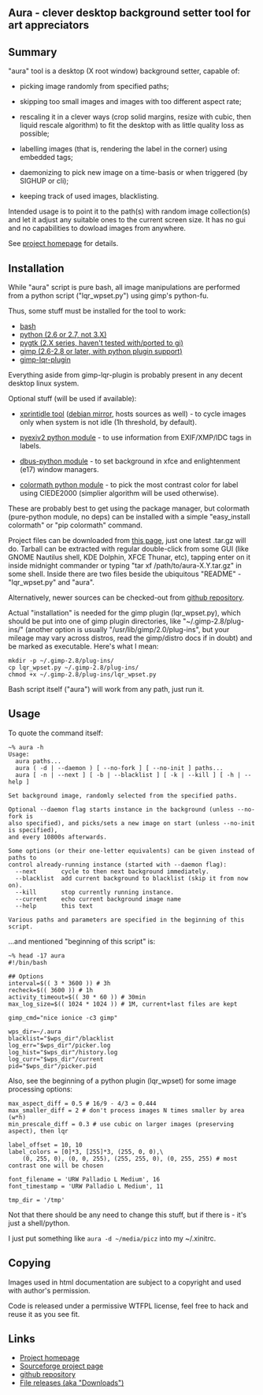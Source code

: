 Aura - clever desktop background setter tool for art appreciators
--------------------


Summary
--------------------

"aura" tool is a desktop (X root window) background setter, capable of:

* picking image randomly from specified paths;

* skipping too small images and images with too different aspect rate;

* rescaling it in a clever ways (crop solid margins, resize with cubic, then
	liquid rescale algorithm) to fit the desktop with as little quality loss
	as possible;

* labelling images (that is, rendering the label in the corner) using
	embedded tags;

* daemonizing to pick new image on a time-basis or when triggered (by SIGHUP
	or cli);

* keeping track of used images, blacklisting.

Intended usage is to point it to the path(s) with random image collection(s)
and let it adjust any suitable ones to the current screen size. It has no gui
and no capabilities to dowload images from anywhere.

See [project homepage](http://desktop-aura.sf.net/) for details.


Installation
--------------------

While "aura" script is pure bash, all image manipulations are performed from a
python script ("lqr_wpset.py") using gimp's python-fu.

Thus, some stuff must be installed for the tool to work:

* [bash](http://gnu.org/software/bash/)
* [python (2.6 or 2.7, not 3.X)](http://python.org/)
* [pygtk (2.X series, haven't tested with/ported to gi)](http://www.pygtk.org/)
* [gimp (2.6-2.8 or later, with python plugin support)](http://gimp.org/)
* [gimp-lqr-plugin](http://liquidrescale.wikidot.com/)

Everything aside from gimp-lqr-plugin is probably present in any decent
desktop linux system.

Optional stuff (will be used if available):

* [xprintidle tool](http://www.dtek.chalmers.se/~henoch/text/xprintidle.html)
	([debian mirror](http://packages.debian.org/sid/xprintidle), hosts sources
	as well) - to cycle images only when system is not idle (1h threshold, by
	default).

* [pyexiv2 python module](http://tilloy.net/dev/pyexiv2/) - to use information
	from EXIF/XMP/IDC tags in labels.

* [dbus-python
	module](http://www.freedesktop.org/wiki/Software/DBusBindings#dbus-python) -
	to set background in xfce and enlightenment (e17) window managers.

* [colormath python module](http://code.google.com/p/python-colormath/) - to
	pick the most contrast color for label using CIEDE2000 (simplier algorithm
	will be used otherwise).

These are probably best to get using the package manager, but colormath
(pure-python module, no deps) can be installed with a simple "easy_install
colormath" or "pip colormath" command.

Project files can be downloaded from [this
page](http://sf.net/projects/desktop-aura/files/), just one latest .tar.gz will
do.
Tarball can be extracted with regular double-click from some GUI (like GNOME
Nautilus shell, KDE Dolphin, XFCE Thunar, etc), tapping enter on it inside
midnight commander or typing "tar xf /path/to/aura-X.Y.tar.gz" in some shell.
Inside there are two files beside the ubiquitous "README" - "lqr_wpset.py" and
"aura".

Alternatively, newer sources can be checked-out from [github
repository](https://github.com/mk-fg/aura/).

Actual "installation" is needed for the gimp plugin (lqr_wpset.py), which should
be put into one of gimp plugin directories, like "~/.gimp-2.8/plug-ins/" (another
option is usually "/usr/lib/gimp/2.0/plug-ins", but your mileage may vary across
distros, read the gimp/distro docs if in doubt) and be marked as executable.
Here's what I mean:

    mkdir -p ~/.gimp-2.8/plug-ins/
    cp lqr_wpset.py ~/.gimp-2.8/plug-ins/
    chmod +x ~/.gimp-2.8/plug-ins/lqr_wpset.py

Bash script itself ("aura") will work from any path, just run it.


Usage
--------------------

To quote the command itself:

	~% aura -h
	Usage:
	  aura paths...
	  aura ( -d | --daemon ) [ --no-fork ] [ --no-init ] paths...
	  aura [ -n | --next ] [ -b | --blacklist ] [ -k | --kill ] [ -h | --help ]

	Set background image, randomly selected from the specified paths.

	Optional --daemon flag starts instance in the background (unless --no-fork is
	also specified), and picks/sets a new image on start (unless --no-init is specified),
	and every 10800s afterwards.

	Some options (or their one-letter equivalents) can be given instead of paths to
	control already-running instance (started with --daemon flag):
	  --next       cycle to then next background immediately.
	  --blacklist  add current background to blacklist (skip it from now on).
	  --kill       stop currently running instance.
	  --current    echo current background image name
	  --help       this text

	Various paths and parameters are specified in the beginning of this script.

...and mentioned "beginning of this script" is:

	~% head -17 aura
	#!/bin/bash

	## Options
	interval=$(( 3 * 3600 )) # 3h
	recheck=$(( 3600 )) # 1h
	activity_timeout=$(( 30 * 60 )) # 30min
	max_log_size=$(( 1024 * 1024 )) # 1M, current+last files are kept

	gimp_cmd="nice ionice -c3 gimp"

	wps_dir=~/.aura
	blacklist="$wps_dir"/blacklist
	log_err="$wps_dir"/picker.log
	log_hist="$wps_dir"/history.log
	log_curr="$wps_dir"/current
	pid="$wps_dir"/picker.pid

Also, see the beginning of a python plugin (lqr_wpset) for some image
processing options:

	max_aspect_diff = 0.5 # 16/9 - 4/3 = 0.444
	max_smaller_diff = 2 # don't process images N times smaller by area (w*h)
	min_prescale_diff = 0.3 # use cubic on larger images (preserving aspect), then lqr

	label_offset = 10, 10
	label_colors = [0]*3, [255]*3, (255, 0, 0),\
		(0, 255, 0), (0, 0, 255), (255, 255, 0), (0, 255, 255) # most contrast one will be chosen

	font_filename = 'URW Palladio L Medium', 16
	font_timestamp = 'URW Palladio L Medium', 11

	tmp_dir = '/tmp'

Not that there should be any need to change this stuff, but if there is - it's
just a shell/python.

I just put something like `aura -d ~/media/picz` into my ~/.xinitrc.


Copying
--------------------

Images used in html documentation are subject to a copyright and used with
author's permission.

Code is released under a permissive WTFPL license, feel free to hack and reuse
it as you see fit.


Links
--------------------

* [Project homepage](http://desktop-aura.sf.net/)
* [Sourceforge project page](http://sf.net/projects/desktop-aura/)
* [github repository](https://github.com/mk-fg/aura/)
* [File releases (aka "Downloads")](http://sf.net/projects/desktop-aura/files/)
